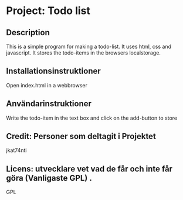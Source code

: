# Project: Todo list 

## Description
This is a simple program for making a todo-list. 
It uses html, css and javascript.
It stores the todo-items in the browsers localstorage.

## Installationsinstruktioner 
Open index.html in a webbrowser
## Användarinstruktioner 
Write the todo-item in the text box and click on the add-button to store

## Credit: Personer som deltagit i Projektet
jkat74nti
## Licens: utvecklare vet vad de får och inte får göra (Vanligaste GPL) .
GPL
